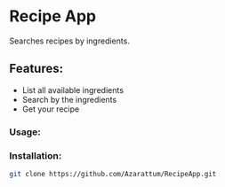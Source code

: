 # Recipe App
Searches recipes by ingredients.

## Features:
  - List all available ingredients
  - Search by the ingredients
  - Get your recipe

### Usage:

### Installation: 
```sh
git clone https://github.com/Azarattum/RecipeApp.git
```